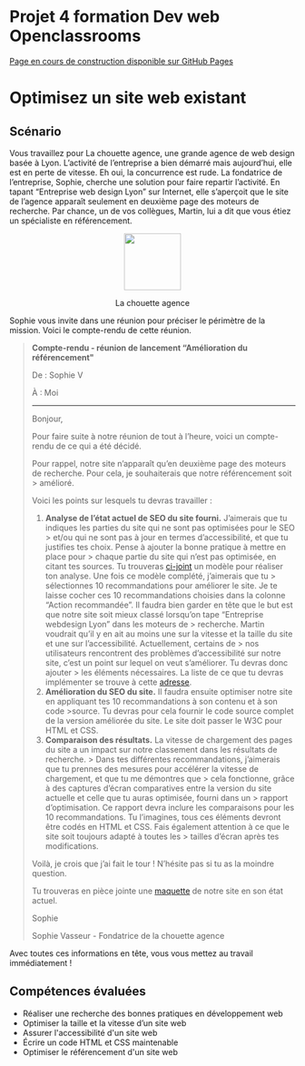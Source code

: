 # Projet 4 formation Dev web Openclassrooms

[Page en cours de construction disponible sur GitHub Pages](https://ptitgreg.github.io/GregoryVENET_4_27102021/)

# Optimisez un site web existant

## Scénario

Vous travaillez pour La chouette agence, une grande agence de web design basée à Lyon. L’activité de l’entreprise a bien démarré mais aujourd’hui, elle est en perte de vitesse. Eh oui, la concurrence est rude. La fondatrice de l’entreprise, Sophie, cherche une solution pour faire repartir l’activité. En tapant “Entreprise web design Lyon” sur Internet, elle s’aperçoit que le site de l’agence apparaît seulement en deuxième page des moteurs de recherche. Par chance, un de vos collègues, Martin, lui a dit que vous étiez un spécialiste en référencement.

<p align="center">
 <img src="https://user.oc-static.com/upload/2019/04/15/15553465193309_icon-above-font.png" width="100px"/>
</p>
<p align="center">La chouette agence</p>

Sophie vous invite dans une réunion pour préciser le périmètre de la mission. Voici le compte-rendu de cette réunion.

 

> **Compte-rendu - réunion de lancement “Amélioration du référencement"**
>
> De : Sophie V 
>
> À : Moi
>
> --------------------------------------------------------------------------------------------------
>
> Bonjour,
>
> Pour faire suite à notre réunion de tout à l’heure, voici un compte-rendu de ce qui a été décidé.
>
> Pour rappel, notre site n’apparaît qu’en deuxième page des moteurs de recherche. Pour cela, je souhaiterais que notre référencement soit > amélioré.
>
> Voici les points sur lesquels tu devras travailler : 
>
> 1. **Analyse de l’état actuel de SEO du site fourni.** J’aimerais que tu indiques les parties du site qui ne sont pas optimisées pour le SEO > et/ou qui ne sont pas à jour en termes d’accessibilité, et que tu justifies tes choix. Pense à ajouter la bonne pratique à mettre en place pour > chaque partie du site qui n’est pas optimisée, en citant tes sources. Tu trouveras [ci-joint](https://s3-eu-west-1.amazonaws.com/course.oc-static.com/projects/DW_P4/Mode%CC%80le-audit-SEO.xlsx) un modèle pour réaliser ton analyse. Une fois ce modèle complété, j’aimerais que tu > sélectionnes 10 recommandations pour améliorer le site. Je te laisse cocher ces 10 recommandations choisies dans la colonne “Action recommandée”.
> Il faudra bien garder en tête que le but est que notre site soit mieux classé lorsqu’on tape “Entreprise webdesign Lyon” dans les moteurs de > recherche. Martin voudrait qu’il y en ait au moins une sur la vitesse et la taille du site et une sur l’accessibilité. Actuellement, certains de > nos utilisateurs rencontrent des problèmes d’accessibilité sur notre site, c’est un point sur lequel on veut s’améliorer. Tu devras donc ajouter > les éléments nécessaires. La liste de ce que tu devras implémenter se trouve à cette [adresse](https://developer.mozilla.org/fr/docs/Accessibilit%C3%A9/Checklist_accessibilite_mobile). 
> 2. **Amélioration du SEO du site.** Il faudra ensuite optimiser notre site en appliquant tes 10 recommandations à son contenu et à son code >source. Tu devras pour cela fournir le code source complet de la version améliorée du site. Le site doit passer le W3C pour HTML et CSS. 
> 3. **Comparaison des résultats.** La vitesse de chargement des pages du site a un impact sur notre classement dans les résultats de recherche. > Dans tes différentes recommandations, j’aimerais que tu prennes des mesures pour accélérer la vitesse de chargement, et que tu me démontres que > cela fonctionne, grâce à des captures d’écran comparatives entre la version du site actuelle et celle que tu auras optimisée, fourni dans un > rapport d’optimisation. Ce rapport devra inclure les comparaisons pour les 10 recommandations.
> Tu l’imagines, tous ces éléments devront être codés en HTML et CSS. Fais également attention à ce que le site soit toujours adapté à toutes les > tailles d’écran après tes modifications. 
>
> Voilà, je crois que j’ai fait le tour ! N’hésite pas si tu as la moindre question.
>
> Tu trouveras en pièce jointe une [maquette](https://s3-eu-west-1.amazonaws.com/course.oc-static.com/projects/GEN_integrateur_web_P4/Starting+website.zip) de notre site en son état actuel.
>
> Sophie
>
> Sophie Vasseur - Fondatrice de la chouette agence

Avec toutes ces informations en tête, vous vous mettez au travail immédiatement !

## Compétences évaluées
* Réaliser une recherche des bonnes pratiques en développement web
* Optimiser la taille et la vitesse d’un site web
* Assurer l'accessibilité d'un site web
* Écrire un code HTML et CSS maintenable
* Optimiser le référencement d'un site web
